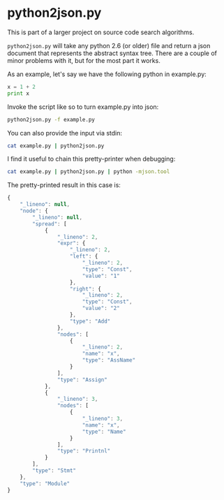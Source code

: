 # python2json.py

This is part of a larger project on source code search algorithms.

`python2json.py` will take any python 2.6 (or older) file and return a json document that represents the
abstract syntax tree.
There are a couple of minor problems with it, but for the most part it works.

As an example, let's say we have the following python in
example.py:

```python
x = 1 + 2
print x
```

Invoke the script like so to turn example.py into json:

```bash
python2json.py -f example.py
```

You can also provide the input via stdin:

```bash
cat example.py | python2json.py
```

I find it useful to chain this pretty-printer when debugging:

```bash
cat example.py | python2json.py | python -mjson.tool
```

The pretty-printed result in this case is:

```javascript
{
    "_lineno": null,
    "node": {
        "_lineno": null,
        "spread": [
            {
                "_lineno": 2,
                "expr": {
                    "_lineno": 2,
                    "left": {
                        "_lineno": 2,
                        "type": "Const",
                        "value": "1"
                    },
                    "right": {
                        "_lineno": 2,
                        "type": "Const",
                        "value": "2"
                    },
                    "type": "Add"
                },
                "nodes": [
                    {
                        "_lineno": 2,
                        "name": "x",
                        "type": "AssName"
                    }
                ], 
                "type": "Assign"
            }, 
            {
                "_lineno": 3,
                "nodes": [
                    {
                        "_lineno": 3,
                        "name": "x",
                        "type": "Name"
                    }
                ],
                "type": "Printnl"
            }
        ],
        "type": "Stmt"
    },
    "type": "Module"
}
```
